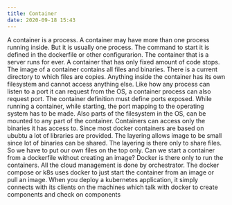 ```yaml
---
title: Container
date: 2020-09-18 15:43
---
```

A container is a process. A container may have more than one process running inside. But it is usually one process. The command to start it is defined in the dockerfile or other configurarion. The container that is a server runs for ever. A container that has only fixed amount of code stops. The image of a container contains all files and binaries. There is a current directory to which files are copies. Anything inside the container has its own filesystem and cannot access anything else. Like how any process can listen to a port it can request from the OS, a container process can also request port. The container definition must define ports exposed. While running a container, while starting, the port mapping to the operating system has to be made. Also parts of the filesystem in the OS, can be mounted to any part of the container. Containers can access only the binaries it has access to. Since most docker containers are based on ububtu a lot of libraries are provided. The layering allows image to be small since lot of binaries can be shared. The layering is there only to share files. So we have to put our own files on the top only. Can we start a container from a dockerfile without creating an image? Docker is there only to run the containers. All the cloud management is done by orchestrator. The docker compose or k8s uses docker to just start the container from an image or pull an image. When you deploy a kubernetes application, it simply connects with its clients on the machines which talk with docker to create components and check on components